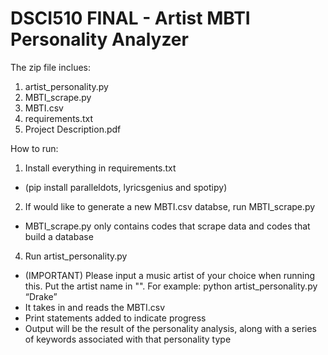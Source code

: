 # DSCI510 FINAL - Artist MBTI Personality Analyzer
The zip file inclues:
1. artist_personality.py
2. MBTI_scrape.py
3. MBTI.csv
4. requirements.txt
5. Project Description.pdf

How to run:
1. Install everything in requirements.txt
- (pip install paralleldots, lyricsgenius and spotipy)
2. If would like to generate a new MBTI.csv databse, run MBTI_scrape.py
-  MBTI_scrape.py only contains codes that scrape data and codes that build a database
4. Run artist_personality.py
- (IMPORTANT) Please input a music artist of your choice when running this. Put the artist name in "".  For example: python artist_personality.py “Drake”
- It takes in and reads the MBTI.csv
- Print statements added to indicate progress
- Output will be the result of the personality analysis, along with a series of keywords associated with that personality type

